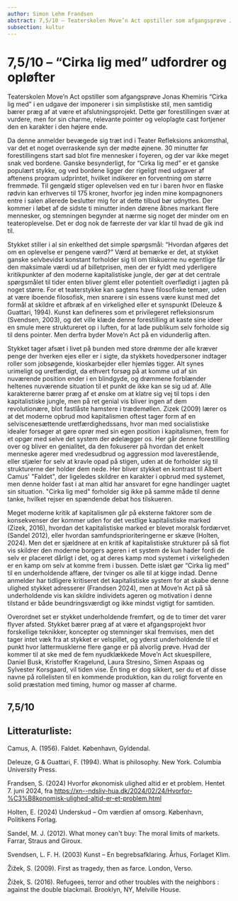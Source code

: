 ```yaml
---
author: Simon Lehm Frandsen
abstract: 7,5/10 – Teaterskolen Move’n Act opstiller som afgangsprøve Jonas Khemiris “Cirka lig med” i en udgave der imponerer i sin simplistiske stil, men samtidig bærer præg af at være et afslutningsprojekt. Dette gør forestillingen svær at vurdere, men for sin charme, relevante pointer og veloplagte cast fortjener den en karakter i den højere ende.
subsection: kultur
---
```


# 7,5/10 – “Cirka lig med” udfordrer og opløfter


Teaterskolen Move’n Act opstiller som afgangsprøve Jonas Khemiris “Cirka lig med” i en udgave der imponerer i sin simplistiske stil, men samtidig bærer præg af at være et afslutningsprojekt. Dette gør forestillingen svær at vurdere, men for sin charme, relevante pointer og veloplagte cast fortjener den en karakter i den højere ende.

 
Da denne anmelder bevægede sig træt ind i Teater Refleksions ankomsthal, var det et noget overraskende syn der mødte øjnene. 30 minutter før forestillingens start sad blot fire mennesker i foyeren, og der var ikke meget snak ved bordene. Ganske besynderligt, for “Cirka lig med” er et ganske populært stykke, og ved bordene ligger der rigeligt med udgaver af aftenens program udprintet, hvilket indikerer en forventning om større fremmøde. Til gengæld stiger oplevelsen ved en tur i baren hvor en flaske rødvin kan erhverves til 175 kroner, hvorfor jeg inden mine kompagnoners entre i salen allerede beslutter mig for at dette tilbud bør udnyttes. 
Der kommer i løbet af de sidste ti minutter inden dørene åbnes markant flere mennesker, og stemningen begynder at nærme sig noget der minder om en teateroplevelse. Det er dog nok de færreste der var klar til hvad de gik ind til.

Stykket stiller i al sin enkelthed det simple spørgsmål: “Hvordan afgøres det om en oplevelse er pengene værd?” Værd at bemærke er det, at stykket ganske selvbevidst konstant forholder sig til om tilskuerne nu egentlige får den maksimale værdi ud af billetprisen, men der er fyldt med yderligere kritikpunkter af den moderne kapitalistiske jungle, der gør at det centrale spørgsmålet til tider enten bliver glemt eller potentielt overflødigt i jagten på noget større. For et teaterstykke kan sagtens have filosofiske temaer, uden at være iboende filosofisk, men snarere i sin essens være kunst med det formål at skildre et afbræk af en virkelighed eller et synspunkt (Deleuze & Guattari, 1994). Kunst kan defineres som et privilegeret refleksionsrum (Svendsen, 2003), og det ville klæde denne forestilling at kaste sine ideer en smule mere struktureret op i luften, for at lade publikum selv forholde sig til dens pointer. Men derfra byder Move’n Act på en vidunderlig aften.

Stykket tager afsæt i livet på bunden med store drømme der alle kræver penge der hverken ejes eller er i sigte, da stykkets hovedpersoner indtager roller som jobsøgende, kioskarbejder eller hjemløs tigger. Alt synes urimeligt og uretfærdigt, da ethvert forsøg på at komme ud af sin nuværende position ender i en blindgyde, og drømmene forblænder heltenes nuværende situation til et punkt de ikke kan se sig ud af. Alle karaktererne bærer præg af et ønske om at klatre sig vej til tops i den kapitalistiske jungle, men på ret genial vis bliver ingen af dem revolutionære, blot fastlåste hamstere i trædemøllen. Zizek (2009) lærer os at det moderne opbrud mod kapitalismen oftest tager form af en selviscenesættende uretfærdighedssans, hvor man med socialistiske idealer forsøger at gøre oprør med sin egen position i kapitalismen, frem for et opgør med selve det system der ødelægger os. Her går denne forestilling over og bliver en genialitet, da den fokuserer på hvordan det enkelt menneske agerer med vredesudbrud og aggression mod laverestående, eller stjæler for selv at kravle opad på stigen, uden at de forholder sig til strukturerne der holder dem nede. Her bliver stykket en kontrast til Albert Camus' "Faldet", der ligeledes skildrer en karakter i opbrud med systemet, men denne holder fast i at man altid har ansvaret for egne handlinger uagtet sin situation. "Cirka lig med" forholder sig ikke på samme måde til denne tanke, hvilket rejser en spændende debat hos tilskueren. 

Meget moderne kritik af kapitalismen går på eksterne faktorer som de konsekvenser der kommer uden for det vestlige kapitalistiske marked (Zizek, 2016), hvordan det kapitalistiske marked er blevet moralsk fordærvet (Sandel 2012), eller hvordan samfundsprioriteringerne er skæve (Holten, 2024). Men det er sjældnere at en kritik af kapitalistiske strukturer på så flot vis skildrer den moderne borgers ageren i et system de kun hader fordi de selv er placeret dårligt i det, og at deres kamp mod systemet i virkeligheden er en kamp om selv at komme frem i bussen. Dette islæt gør “Cirka lig med” til en underholdende affære, der tvinger os alle til at kigge indad. Denne anmelder har tidligere kritiseret det kapitalistiske system for at skabe denne ulighed stykket adresserer (Frandsen 2024), men at Move’n Act på så underholdende vis kan skildre individets ageren og motivation i denne tilstand er både beundringsværdigt og ikke mindst vigtigt for samtiden.

Overordnet set er stykket underholdende fremført, og de to timer det varer flyver afsted. Stykket bærer præg af at være et afgangsprojekt hvor forskellige teknikker, koncepter og stemninger skal fremvises, men det tager intet væk fra at stykket er velspillet, og yderst underholdende til et punkt hvor lattermusklerne flere gange er på alvorlig prøve. Hvad der kommer til at ske med de fem nyudklækkede Move’n Act skuespillere, Daniel Busk, Kristoffer Kragelund, Laura Stresino, Simen Aspaas og Sylvester Korsgaard, vil tiden vise. Én ting er dog sikkert, ser du et af disse navne på rollelisten til en kommende produktion, kan du roligt forvente en solid præstation med timing, humor og masser af charme.

## 7,5/10




## Litteraturliste:

Camus, A. (1956). Faldet. København, Gyldendal.

Deleuze, G & Guattari, F. (1994). What is philosophy. New York. Columbia University Press.

Frandsen, S. (2024) Hvorfor økonomisk ulighed altid er et problem. Hentet 7. juni 2024, fra https://xn--ndsliv-hua.dk/2024/02/24/Hvorfor-%C3%B8konomisk-ulighed-altid-er-et-problem.html

Holten, E. (2024) Underskud – Om værdien af omsorg. København, Politikens Forlag.

Sandel, M. J. (2012). What money can't buy: The moral limits of markets. Farrar, Straus and Giroux.

Svendsen, L. F. H. (2003) Kunst – En begrebsafklaring. Århus, Forlaget Klim.

Žižek, S. (2009). First as tragedy, then as farce. London, Verso.

Žižek, S. (2016). Refugees, terror and other troubles with the neighbors : against the double blackmail. Brooklyn, NY, Melville House.

